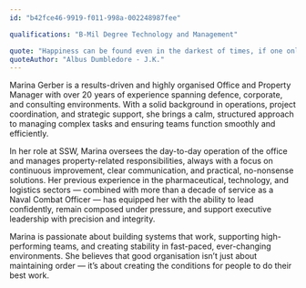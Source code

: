 ```yaml
---
id: "b42fce46-9919-f011-998a-002248987fee"

qualifications: "B-Mil Degree Technology and Management"

quote: "Happiness can be found even in the darkest of times, if one only remembers to turn on the light."
quoteAuthor: "Albus Dumbledore - J.K."
---
```


Marina Gerber is a results-driven and highly organised Office and Property Manager with over 20 years of experience spanning defence, corporate, and consulting environments. With a solid background in operations, project coordination, and strategic support, she brings a calm, structured approach to managing complex tasks and ensuring teams function smoothly and efficiently.

In her role at SSW, Marina oversees the day-to-day operation of the office and manages property-related responsibilities, always with a focus on continuous improvement, clear communication, and practical, no-nonsense solutions. Her previous experience in the pharmaceutical, technology, and logistics sectors — combined with more than a decade of service as a Naval Combat Officer — has equipped her with the ability to lead confidently, remain composed under pressure, and support executive leadership with precision and integrity.

Marina is passionate about building systems that work, supporting high-performing teams, and creating stability in fast-paced, ever-changing environments. She believes that good organisation isn’t just about maintaining order — it’s about creating the conditions for people to do their best work.
